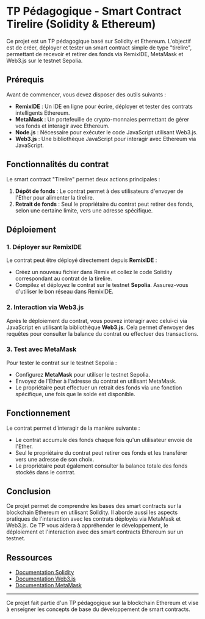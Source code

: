 # TP Pédagogique - Smart Contract Tirelire (Solidity & Ethereum)

Ce projet est un TP pédagogique basé sur Solidity et Ethereum. L'objectif est de créer, déployer et tester un smart contract simple de type "tirelire", permettant de recevoir et retirer des fonds via RemixIDE, MetaMask et Web3.js sur le testnet Sepolia.

## Prérequis

Avant de commencer, vous devez disposer des outils suivants :

- **RemixIDE** : Un IDE en ligne pour écrire, déployer et tester des contrats intelligents Ethereum.
- **MetaMask** : Un portefeuille de crypto-monnaies permettant de gérer vos fonds et interagir avec Ethereum.
- **Node.js** : Nécessaire pour exécuter le code JavaScript utilisant Web3.js.
- **Web3.js** : Une bibliothèque JavaScript pour interagir avec Ethereum via JavaScript.

## Fonctionnalités du contrat

Le smart contract "Tirelire" permet deux actions principales :

1. **Dépôt de fonds** : Le contrat permet à des utilisateurs d'envoyer de l'Ether pour alimenter la tirelire.
2. **Retrait de fonds** : Seul le propriétaire du contrat peut retirer des fonds, selon une certaine limite, vers une adresse spécifique.

## Déploiement

### 1. Déployer sur RemixIDE

Le contrat peut être déployé directement depuis **RemixIDE** :

- Créez un nouveau fichier dans Remix et collez le code Solidity correspondant au contrat de la tirelire.
- Compilez et déployez le contrat sur le testnet **Sepolia**. Assurez-vous d'utiliser le bon réseau dans RemixIDE.

### 2. Interaction via Web3.js

Après le déploiement du contrat, vous pouvez interagir avec celui-ci via JavaScript en utilisant la bibliothèque **Web3.js**. Cela permet d'envoyer des requêtes pour consulter la balance du contrat ou effectuer des transactions.

### 3. Test avec MetaMask

Pour tester le contrat sur le testnet Sepolia :

- Configurez **MetaMask** pour utiliser le testnet Sepolia.
- Envoyez de l'Ether à l'adresse du contrat en utilisant MetaMask.
- Le propriétaire peut effectuer un retrait des fonds via une fonction spécifique, une fois que le solde est disponible.

## Fonctionnement

Le contrat permet d'interagir de la manière suivante :

- Le contrat accumule des fonds chaque fois qu'un utilisateur envoie de l'Ether.
- Seul le propriétaire du contrat peut retirer ces fonds et les transférer vers une adresse de son choix.
- Le propriétaire peut également consulter la balance totale des fonds stockés dans le contrat.

## Conclusion

Ce projet permet de comprendre les bases des smart contracts sur la blockchain Ethereum en utilisant Solidity. Il aborde aussi les aspects pratiques de l'interaction avec les contrats déployés via MetaMask et Web3.js. Ce TP vous aidera à appréhender le développement, le déploiement et l'interaction avec des smart contracts Ethereum sur un testnet.

## Ressources

- [Documentation Solidity](https://soliditylang.org/docs/)
- [Documentation Web3.js](https://web3js.readthedocs.io/)
- [Documentation MetaMask](https://metamask.io/)

---

Ce projet fait partie d'un TP pédagogique sur la blockchain Ethereum et vise à enseigner les concepts de base du développement de smart contracts.